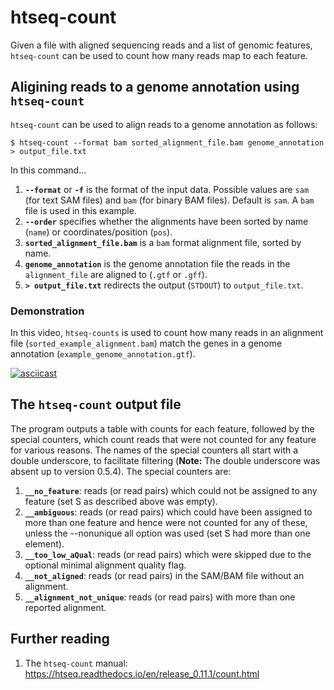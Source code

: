 # htseq-count

Given a file with aligned sequencing reads and a list of genomic features, `htseq-count` can be used to count how many reads map to each feature.

## Aligining reads to a genome annotation using `htseq-count`

`htseq-count` can be used to align reads to a genome annotation as follows:

```
$ htseq-count --format bam sorted_alignment_file.bam genome_annotation > output_file.txt
```

In this command...

1. **`--format`** or **`-f`** is the format of the input data. Possible values are `sam` (for text SAM files) and `bam` (for binary BAM files). Default is `sam`. A `bam` file is used in this example.
2. **`--order`** specifies whether the alignments have been sorted by name (`name`) or coordinates/position (`pos`).
3. **`sorted_alignment_file.bam`** is a `bam` format alignment file, sorted by name.
4. **`genome_annotation`** is the genome annotation file the reads in the `alignment_file` are aligned to (`.gtf` or `.gff`).
5. **`> output_file.txt`** redirects the output (`STDOUT`) to `output_file.txt`.

### Demonstration

In this video, `htseq-counts` is used to count how many reads in an alignment file (`sorted_example_alignment.bam`) match the genes in a genome annotation (`example_genome_annotation.gtf`).

[![asciicast](https://asciinema.org/a/306597.svg)](https://asciinema.org/a/306597?autoplay=1)

## The `htseq-count` output file

The program outputs a table with counts for each feature, followed by the special counters, which count reads that were not counted for any feature for various reasons.
The names of the special counters all start with a double underscore, to facilitate filtering (**Note:** The double underscore was absent up to version 0.5.4).
The special counters are:

1. **`__no_feature`**: reads (or read pairs) which could not be assigned to any feature (set S as described above was empty).
2. **`__ambiguous`**: reads (or read pairs) which could have been assigned to more than one feature and hence were not counted for any of these, unless the --nonunique all option was used (set S had more than one element).
3. **`__too_low_aQual`**: reads (or read pairs) which were skipped due to the optional minimal alignment quality flag.
4. **`__not_aligned`**: reads (or read pairs) in the SAM/BAM file without an alignment.
5. **`__alignment_not_unique`**: reads (or read pairs) with more than one reported alignment.

## Further reading

1. The `htseq-count` manual: <https://htseq.readthedocs.io/en/release_0.11.1/count.html>
